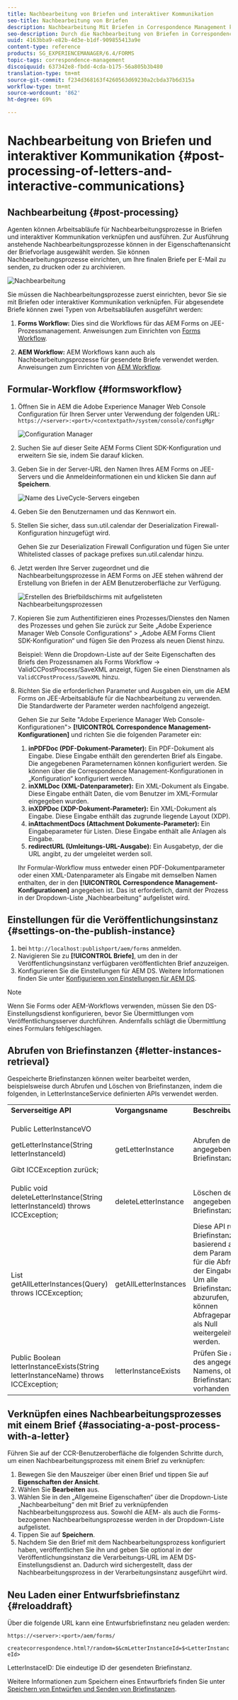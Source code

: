```yaml
---
title: Nachbearbeitung von Briefen und interaktiver Kommunikation
seo-title: Nachbearbeitung von Briefen
description: Nachbearbeitung Mit Briefen in Correspondence Management können Sie AEM- und Forms-Nachbearbeitungsprozesse wie Drucken und E-Mail erstellen und sie in Ihre Briefe integrieren.
seo-description: Durch die Nachbearbeitung von Briefen in Correspondence Management können Sie die für AEM und Formular Nachbearbeitungsprozesse wie Drucken und E-Mail erstellen und sie in Ihre Briefe integrieren.
uuid: 4163bba9-e82b-4d3e-b1df-909855413a9e
content-type: reference
products: SG_EXPERIENCEMANAGER/6.4/FORMS
topic-tags: correspondence-management
discoiquuid: 637342e8-fbdd-4cda-b175-56a805b3b480
translation-type: tm+mt
source-git-commit: f234d368163f4260563d69230a2cbda37b6d315a
workflow-type: tm+mt
source-wordcount: '862'
ht-degree: 69%

---
```



# Nachbearbeitung von Briefen und interaktiver Kommunikation {#post-processing-of-letters-and-interactive-communications}

## Nachbearbeitung {#post-processing}

Agenten können Arbeitsabläufe für Nachbearbeitungsprozesse in Briefen und interaktiver Kommunikation verknüpfen und ausführen. Zur Ausführung anstehende Nachbearbeitungsprozesse können in der Eigenschaftenansicht der Briefvorlage ausgewählt werden. Sie können Nachbearbeitungsprozesse einrichten, um Ihre finalen Briefe per E-Mail zu senden, zu drucken oder zu archivieren.

![Nachbearbeitung](assets/ppoverview.png)

Sie müssen die Nachbearbeitungsprozesse zuerst einrichten, bevor Sie sie mit Briefen oder interaktiver Kommunikation verknüpfen. Für abgesendete Briefe können zwei Typen von Arbeitsabläufen ausgeführt werden:

1. **Forms Workflow:** Dies sind die Workflows für das AEM Forms on JEE-Prozessmanagement. Anweisungen zum Einrichten von [Forms Workflow](#formsworkflow).

1. **AEM Workflow:** AEM Workflows kann auch als Nachbearbeitungsprozesse für gesendete Briefe verwendet werden. Anweisungen zum Einrichten von [AEM Workflow](/help/forms/using/aem-forms-workflow.md).

## Formular-Workflow {#formsworkflow}

1. Öffnen Sie in AEM die Adobe Experience Manager Web Console Configuration für Ihren Server unter Verwendung der folgenden URL: `https://<server>:<port>/<contextpath>/system/console/configMgr`

   ![Configuration Manager](assets/2configmanager-1.png)

1. Suchen Sie auf dieser Seite AEM Forms Client SDK-Konfiguration und erweitern Sie sie, indem Sie darauf klicken.
1. Geben Sie in der Server-URL den Namen Ihres AEM Forms on JEE-Servers und die Anmeldeinformationen ein und klicken Sie dann auf **Speichern**.

   ![Name des LiveCycle-Servers eingeben](assets/1cofigmanager.png)

1. Geben Sie den Benutzernamen und das Kennwort ein.
1. Stellen Sie sicher, dass sun.util.calendar der Deserialization Firewall-Konfiguration hinzugefügt wird.

   Gehen Sie zur Deserialization Firewall Configuration und fügen Sie unter Whitelisted classes of package prefixes sun.util.calendar hinzu.

1. Jetzt werden Ihre Server zugeordnet und die Nachbearbeitungsprozesse in AEM Forms on JEE stehen während der Erstellung von Briefen in der AEM Benutzeroberfläche zur Verfügung.

   ![Erstellen des Briefbildschirms mit aufgelisteten Nachbearbeitungsprozessen](assets/0configmanager.png)

1. Kopieren Sie zum Authentifizieren eines Prozesses/Dienstes den Namen des Prozesses und gehen Sie zurück zur Seite „Adobe Experience Manager Web Console Configurations“ > „Adobe AEM Forms Client SDK-Konfiguration“ und fügen Sie den Prozess als neuen Dienst hinzu. 

   Beispiel: Wenn die Dropdown-Liste auf der Seite Eigenschaften des Briefs den Prozessnamen als Forms Workflow -> ValidCCPostProcess/SaveXML anzeigt, fügen Sie einen Dienstnamen als `ValidCCPostProcess/SaveXML` hinzu.

1. Richten Sie die erforderlichen Parameter und Ausgaben ein, um die AEM Forms on JEE-Arbeitsabläufe für die Nachbearbeitung zu verwenden. Die Standardwerte der Parameter werden nachfolgend angezeigt.

   Gehen Sie zur Seite &quot;Adobe Experience Manager Web Console-Konfigurationen&quot;> **[!UICONTROL Correspondence Management-Konfigurationen]** und richten Sie die folgenden Parameter ein:

   1. **inPDFDoc (PDF-Dokument-Parameter):** Ein PDF-Dokument als Eingabe. Diese Eingabe enthält den gerenderten Brief als Eingabe. Die angegebenen Parameternamen können konfiguriert werden. Sie können über die Correspondence Management-Konfigurationen in „Konfiguration“ konfiguriert werden.
   1. **inXMLDoc (XML-Datenparameter):** Ein XML-Dokument als Eingabe. Diese Eingabe enthält Daten, die vom Benutzer im XML-Formular eingegeben wurden.
   1. **inXDPDoc (XDP-Dokument-Parameter):** Ein XML-Dokument als Eingabe. Diese Eingabe enthält das zugrunde liegende Layout (XDP).
   1. **inAttachmentDocs (Attachment Dokumente-Parameter):** Ein Eingabeparameter für Listen. Diese Eingabe enthält alle Anlagen als Eingabe.
   1. **redirectURL (Umleitungs-URL-Ausgabe):** Ein Ausgabetyp, der die URL angibt, zu der umgeleitet werden soll.

   Ihr Formular-Workflow muss entweder einen PDF-Dokumentparameter oder einen XML-Datenparameter als Eingabe mit demselben Namen enthalten, der in den **[!UICONTROL Correspondence Management-Konfigurationen]** angegeben ist. Das ist erforderlich, damit der Prozess in der Dropdown-Liste „Nachbearbeitung“ aufgelistet wird.

## Einstellungen für die Veröffentlichungsinstanz {#settings-on-the-publish-instance}

1. bei `http://localhost:publishport/aem/forms` anmelden.
1. Navigieren Sie zu **[!UICONTROL Briefe]**, um den in der Veröffentlichungsinstanz verfügbaren veröffentlichten Brief anzuzeigen.
1. Konfigurieren Sie die Einstellungen für AEM DS. Weitere Informationen finden Sie unter [Konfigurieren von Einstellungen für AEM DS](/help/forms/using/configuring-the-processing-server-url-.md).

>[!NOTE]
>
>Wenn Sie Forms oder AEM-Workflows verwenden, müssen Sie den DS-Einstellungsdienst konfigurieren, bevor Sie Übermittlungen vom Veröffentlichungsserver durchführen. Andernfalls schlägt die Übermittlung eines Formulars fehlgeschlagen.

## Abrufen von Briefinstanzen {#letter-instances-retrieval}

Gespeicherte Briefinstanzen können weiter bearbeitet werden, beispielsweise durch Abrufen und Löschen von Briefinstanzen, indem die folgenden, in LetterInstanceService definierten APIs verwendet werden.

<table> 
 <tbody> 
  <tr> 
   <td><strong>Serverseitige API</strong></td> 
   <td><strong>Vorgangsname</strong></td> 
   <td><strong>Beschreibung</strong></td> 
  </tr> 
  <tr> 
   <td><p>Public LetterInstanceVO</p> <p>getLetterInstance(String letterInstanceId)</p> <p>Gibt ICCException zurück; </p> </td> 
   <td>getLetterInstance</td> 
   <td>Abrufen der angegebenen Briefinstanz </td> 
  </tr> 
  <tr> 
   <td>Public void deleteLetterInstance(String letterInstanceId) throws ICCException; </td> 
   <td>deleteLetterInstance </td> 
   <td>Löschen der angegebenen Briefinstanz </td> 
  </tr> 
  <tr> 
   <td>List getAllLetterInstances(Query) throws ICCException; </td> 
   <td>getAllLetterInstances </td> 
   <td>Diese API ruft Briefinstanzen basierend auf dem Parameter für die Abfrage der Eingabe ab. Um alle Briefinstanzen abzurufen, können Abfrageparameter als Null weitergeleitet werden.<br /> </td> 
  </tr> 
  <tr> 
   <td>Public Boolean letterInstanceExists(String letterInstanceName) throws ICCException; </td> 
   <td>letterInstanceExists </td> 
   <td>Prüfen Sie anhand des angegebenen Namens, ob eine Briefinstanz vorhanden ist </td> 
  </tr> 
 </tbody> 
</table>

## Verknüpfen eines Nachbearbeitungsprozesses mit einem Brief {#associating-a-post-process-with-a-letter}

Führen Sie auf der CCR-Benutzeroberfläche die folgenden Schritte durch, um einen Nachbearbeitungsprozess mit einem Brief zu verknüpfen:

1. Bewegen Sie den Mauszeiger über einen Brief und tippen Sie auf **Eigenschaften der Ansicht**.
1. Wählen Sie **Bearbeiten** aus.
1. Wählen Sie in den „Allgemeine Eigenschaften“ über die Dropdown-Liste „Nachbearbeitung“ den mit Brief zu verknüpfenden Nachbearbeitungsprozess aus. Sowohl die AEM- als auch die Forms-bezogenen Nachbearbeitungsprozesse werden in der Dropdown-Liste aufgelistet.
1. Tippen Sie auf **Speichern**.
1. Nachdem Sie den Brief mit dem Nachbearbeitungsprozess konfiguriert haben, veröffentlichen Sie ihn und geben Sie optional in der Veröffentlichungsinstanz die Verarbeitungs-URL im AEM DS-Einstellungsdienst an. Dadurch wird sichergestellt, dass der Nachbearbeitungsprozess in der Verarbeitungsinstanz ausgeführt wird. 

## Neu Laden einer Entwurfsbriefinstanz  {#reloaddraft}

Über die folgende URL kann eine Entwurfsbriefinstanz neu geladen werden:

`https://<server>:<port>/aem/forms/`

`createcorrespondence.html?/random=$&cmLetterInstanceId=$<LetterInstanceId>`

LetterInstaceID: Die eindeutige ID der gesendeten Briefinstanz.

Weitere Informationen zum Speichern eines Entwurfbriefs finden Sie unter[ Speichern von Entwürfen und Senden von Briefinstanzen](/help/forms/using/create-correspondence.md#savingdrafts).
